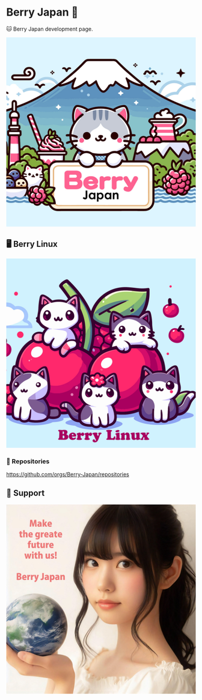 # Berry Japan 🐾

🐱 Berry Japan development page.

![Logo](berry-japan.jpg)

## 🖥 Berry Linux

![Logo](berry-linux.jpg)

### 📖 Repositories

https://github.com/orgs/Berry-Japan/repositories

## 💎 Support

![Logo](earth.jpg)
